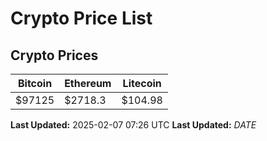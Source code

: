 # Crypto Price List

## Crypto Prices
| Bitcoin | Ethereum | Litecoin |
| ------- | -------- | -------- |
| $97125 | $2718.3 | $104.98 |
**Last Updated:** 2025-02-07 07:26 UTC
**Last Updated:** $DATE$
